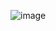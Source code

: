 ![image](https://github.com/zhaung921/openfind-training/assets/94048436/39a6a7f5-cc77-43ce-b738-ceda7f91a8e7)


